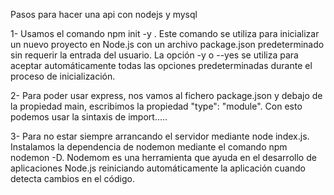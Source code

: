 Pasos para hacer una api con nodejs y mysql

1- Usamos el comando  npm init -y . Este comando se utiliza para inicializar un nuevo proyecto en Node.js con un archivo package.json predeterminado sin requerir la entrada del usuario. La opción -y o --yes se utiliza para aceptar automáticamente todas las opciones predeterminadas durante el proceso de inicialización.

2- Para poder usar express, nos vamos al fichero package.json y debajo de la propiedad main, escribimos la propiedad "type": "module". Con esto podemos usar la sintaxis de import.....

3- Para no estar siempre arrancando el servidor mediante node index.js. Instalamos la dependencia de nodemon mediante el comando npm nodemon -D. Nodemom es una herramienta que ayuda en el desarrollo de aplicaciones Node.js reiniciando automáticamente la aplicación cuando detecta cambios en el código. 
